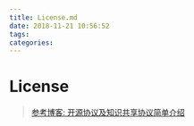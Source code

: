 ```yaml
---
title: License.md
date: 2018-11-21 10:56:52
tags: 
categories: 
---
```


# License 

> [参考博客: 开源协议及知识共享协议简单介绍](https://www.cnblogs.com/huaxia283611/p/LicenseIndex.html)

